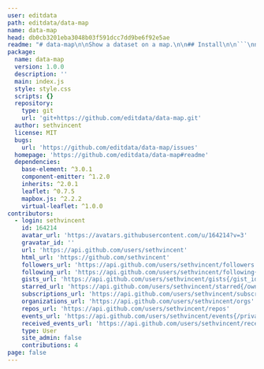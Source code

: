```yaml
---
user: editdata
path: editdata/data-map
name: data-map
head: db0cb3201eba3048b03f591dcc7dd9be6f92e5ae
readme: "# data-map\n\nShow a dataset on a map.\n\n## Install\n\n```\nnpm install --save data-map\n```\n\n## Usage\n\n```\nvar h = require('virtual-dom/h')\n\nvar state = {\n  properties: {},\n  data: [\n    {\n      key: 'uuid',\n      value: {\n        pizza: true,\n        awesome: 'this string is awesome',\n        howManyPizzas: 27\n      }\n    }\n  ]\n} \n\nvar map = require('data-editor/map')({\n  zoom: 16,\n  center: [47.621958, -122.33636],\n  accessToken: 'your mapbox access token'\n})\n\nvar mapView = map.render(state)\nvar container = h('div.map-container', [mapView])\n```\n\n## See also\n\n- [data-editor](https://github.com/editdata/data-editor) – base editor that works with data-grid\n- [data-ui](https://github.com/editdata/data-ui) – a collection of resources & modules for building interfaces for managing data\n- [data-grid](https://github.com/editdata/data-grid) - simple & performant grid editor/viewer for data\n- [view-list](https://github.com/shama/view-list) – this project is a thin wrapper around the view-list module\n- [virtual-dom](https://github.com/Matt-Esch/virtual-dom) – data-grid & view-list are created using the virtual-dom module\n\n## License\n\n[MIT](LICENSE.md)"
package:
  name: data-map
  version: 1.0.0
  description: ''
  main: index.js
  style: style.css
  scripts: {}
  repository:
    type: git
    url: 'git+https://github.com/editdata/data-map.git'
  author: sethvincent
  license: MIT
  bugs:
    url: 'https://github.com/editdata/data-map/issues'
  homepage: 'https://github.com/editdata/data-map#readme'
  dependencies:
    base-element: ^3.0.1
    component-emitter: ^1.2.0
    inherits: ^2.0.1
    leaflet: ^0.7.5
    mapbox.js: ^2.2.2
    virtual-leaflet: ^1.0.0
contributors:
  - login: sethvincent
    id: 164214
    avatar_url: 'https://avatars.githubusercontent.com/u/164214?v=3'
    gravatar_id: ''
    url: 'https://api.github.com/users/sethvincent'
    html_url: 'https://github.com/sethvincent'
    followers_url: 'https://api.github.com/users/sethvincent/followers'
    following_url: 'https://api.github.com/users/sethvincent/following{/other_user}'
    gists_url: 'https://api.github.com/users/sethvincent/gists{/gist_id}'
    starred_url: 'https://api.github.com/users/sethvincent/starred{/owner}{/repo}'
    subscriptions_url: 'https://api.github.com/users/sethvincent/subscriptions'
    organizations_url: 'https://api.github.com/users/sethvincent/orgs'
    repos_url: 'https://api.github.com/users/sethvincent/repos'
    events_url: 'https://api.github.com/users/sethvincent/events{/privacy}'
    received_events_url: 'https://api.github.com/users/sethvincent/received_events'
    type: User
    site_admin: false
    contributions: 4
page: false
---
```


